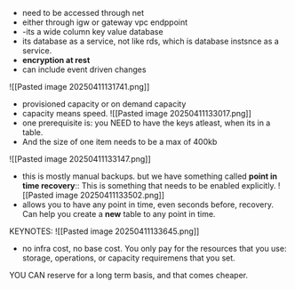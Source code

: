 - need to be accessed through net
- either through igw or gateway vpc endppoint
- -its a wide column key value database
- its database as a service, not like rds, which is database instsnce as a service.
- **encryption at rest**
- can include event driven changes

![[Pasted image 20250411131741.png]]



- provisioned capacity or on demand capacity
- capacity means speed.
![[Pasted image 20250411133017.png]]
- one prerequisite is: you NEED to have the keys atleast, when its in a table.
- And the size of one item needs to be a max of 400kb



![[Pasted image 20250411133147.png]]
- this is mostly manual backups.
but we have something called **point in time recovery**::
This is something that needs to be enabled explicitly.
![[Pasted image 20250411133502.png]]
- allows you to have any point in time, even seconds before, recovery. Can help you create a **new** table to any point in time.



KEYNOTES:
![[Pasted image 20250411133645.png]]
- no infra cost, no base cost. You only pay for the resources that you use: storage, operations, or capacity requiremens that you set.

YOU CAN reserve for a long term basis, and that comes cheaper.


